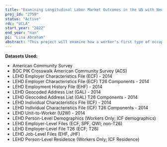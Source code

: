 ```yaml
---
title: "Examining Longitudinal Labor Market Outcomes in the US with New Data and Methods"
proj_id: "2759"
status: "Active"
rdc: "UCLA"
start_year: "2022"
end_year: "nan"
pi: "Lisa Abraham"
abstract: "This project will examine how a worker's first type of occupation impacts their later-stage career outcomes, and how these impacts differ by worker characteristics, such as race/ethnicity, gender, and Veteran status. More specifically, we will link the Longitudinal Employer Household Dynamics (LEHD) data to the American Community Survey (ACS) and aggregate external data on the characteristics of occupations reported in the ACS. We will use novel machine learning techniques to predict up to ten of the most likely occupations for a worker's primary LEHD job (defined as the highest-earning job), and then examine how the type of occupation a worker holds early in her career influences later-stage career outcomes, including earnings, employment, and occupational prestige. This analysis will enable us to characterize initial jobs and occupations that offer workers the greatest opportunities for advancement and mobility."
---
```


**Datasets Used:**

  - American Community Survey 
  - BOC PIK Crosswalk American Community Survey (ACS) 
  - LEHD Employer Characteristics File (ECF) - 2014 
  - LEHD Employer Characteristics File (ECF) T26 Components - 2014 
  - LEHD Employment History File (EHF) - 2014 
  - LEHD Geocoded Address List (GAL) - 2014 
  - LEHD Geocoded Address List (GAL) T26 Components - 2014 
  - LEHD Individual Characteristics File (ICF) - 2014 
  - LEHD Individual Characteristics File (ICF) T26 Components - 2014 
  - LEHD Unit-to-Worker (U2W) - 2014 
  - LEHD Person-Level Demographics (Workers Only; ICF demographics) 
  - LEHD Employer-Level Files (ECF, SPF, QWI; non-T26) 
  - LEHD Employer-Level File T26 (ECF; T26) 
  - LEHD Job-Level Files (EHF, JHF) 
  - LEHD Person-Level Residence (Workers Only; ICF Residence) 

